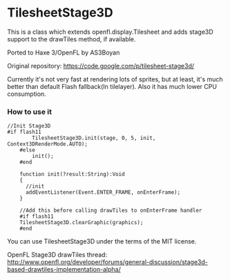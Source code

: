 TilesheetStage3D
================

This is a class which extends openfl.display.Tilesheet and adds stage3D support to the drawTiles method, if available.

Ported to Haxe 3/OpenFL by AS3Boyan

Original repository: https://code.google.com/p/tilesheet-stage3d/

Currently it's not very fast at rendering lots of sprites, but at least, it's much better than default Flash fallback(In tilelayer).
Also it has much lower CPU consumption.

### How to use it
    //Init Stage3D
    #if flash11
		    TilesheetStage3D.init(stage, 0, 5, init, Context3DRenderMode.AUTO);
		#else
		    init();
		#end
		
		function init(?result:String):Void
		{
		  //init
		  addEventListener(Event.ENTER_FRAME, onEnterFrame);
		}
		
		//Add this before calling drawTiles to onEnterFrame handler
		#if flash11
		TilesheetStage3D.clearGraphic(graphics);
		#end

You can use TilesheetStage3D under the terms of the MIT license.

OpenFL Stage3D drawTiles thread:
http://www.openfl.org/developer/forums/general-discussion/stage3d-based-drawtiles-implementation-alpha/
